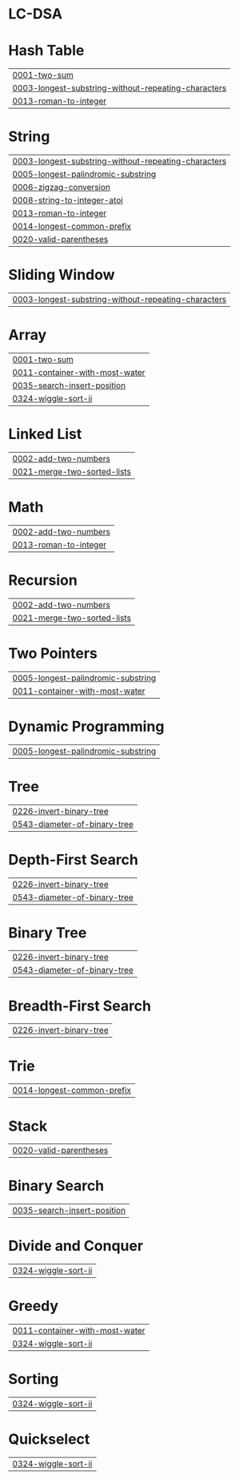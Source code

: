 # LC-DSA


# Hash Table
|  |
| ------- |
| [0001-two-sum](https://github.com/irohit-mishra/LC-DSA/tree/master/0001-two-sum) |
| [0003-longest-substring-without-repeating-characters](https://github.com/irohit-mishra/LC-DSA/tree/master/0003-longest-substring-without-repeating-characters) |
| [0013-roman-to-integer](https://github.com/irohit-mishra/LC-DSA/tree/master/0013-roman-to-integer) |
# String
|  |
| ------- |
| [0003-longest-substring-without-repeating-characters](https://github.com/irohit-mishra/LC-DSA/tree/master/0003-longest-substring-without-repeating-characters) |
| [0005-longest-palindromic-substring](https://github.com/irohit-mishra/LC-DSA/tree/master/0005-longest-palindromic-substring) |
| [0006-zigzag-conversion](https://github.com/irohit-mishra/LC-DSA/tree/master/0006-zigzag-conversion) |
| [0008-string-to-integer-atoi](https://github.com/irohit-mishra/LC-DSA/tree/master/0008-string-to-integer-atoi) |
| [0013-roman-to-integer](https://github.com/irohit-mishra/LC-DSA/tree/master/0013-roman-to-integer) |
| [0014-longest-common-prefix](https://github.com/irohit-mishra/LC-DSA/tree/master/0014-longest-common-prefix) |
| [0020-valid-parentheses](https://github.com/irohit-mishra/LC-DSA/tree/master/0020-valid-parentheses) |
# Sliding Window
|  |
| ------- |
| [0003-longest-substring-without-repeating-characters](https://github.com/irohit-mishra/LC-DSA/tree/master/0003-longest-substring-without-repeating-characters) |
# Array
|  |
| ------- |
| [0001-two-sum](https://github.com/irohit-mishra/LC-DSA/tree/master/0001-two-sum) |
| [0011-container-with-most-water](https://github.com/irohit-mishra/LC-DSA/tree/master/0011-container-with-most-water) |
| [0035-search-insert-position](https://github.com/irohit-mishra/LC-DSA/tree/master/0035-search-insert-position) |
| [0324-wiggle-sort-ii](https://github.com/irohit-mishra/LC-DSA/tree/master/0324-wiggle-sort-ii) |
# Linked List
|  |
| ------- |
| [0002-add-two-numbers](https://github.com/irohit-mishra/LC-DSA/tree/master/0002-add-two-numbers) |
| [0021-merge-two-sorted-lists](https://github.com/irohit-mishra/LC-DSA/tree/master/0021-merge-two-sorted-lists) |
# Math
|  |
| ------- |
| [0002-add-two-numbers](https://github.com/irohit-mishra/LC-DSA/tree/master/0002-add-two-numbers) |
| [0013-roman-to-integer](https://github.com/irohit-mishra/LC-DSA/tree/master/0013-roman-to-integer) |
# Recursion
|  |
| ------- |
| [0002-add-two-numbers](https://github.com/irohit-mishra/LC-DSA/tree/master/0002-add-two-numbers) |
| [0021-merge-two-sorted-lists](https://github.com/irohit-mishra/LC-DSA/tree/master/0021-merge-two-sorted-lists) |
# Two Pointers
|  |
| ------- |
| [0005-longest-palindromic-substring](https://github.com/irohit-mishra/LC-DSA/tree/master/0005-longest-palindromic-substring) |
| [0011-container-with-most-water](https://github.com/irohit-mishra/LC-DSA/tree/master/0011-container-with-most-water) |
# Dynamic Programming
|  |
| ------- |
| [0005-longest-palindromic-substring](https://github.com/irohit-mishra/LC-DSA/tree/master/0005-longest-palindromic-substring) |
# Tree
|  |
| ------- |
| [0226-invert-binary-tree](https://github.com/irohit-mishra/LC-DSA/tree/master/0226-invert-binary-tree) |
| [0543-diameter-of-binary-tree](https://github.com/irohit-mishra/LC-DSA/tree/master/0543-diameter-of-binary-tree) |
# Depth-First Search
|  |
| ------- |
| [0226-invert-binary-tree](https://github.com/irohit-mishra/LC-DSA/tree/master/0226-invert-binary-tree) |
| [0543-diameter-of-binary-tree](https://github.com/irohit-mishra/LC-DSA/tree/master/0543-diameter-of-binary-tree) |
# Binary Tree
|  |
| ------- |
| [0226-invert-binary-tree](https://github.com/irohit-mishra/LC-DSA/tree/master/0226-invert-binary-tree) |
| [0543-diameter-of-binary-tree](https://github.com/irohit-mishra/LC-DSA/tree/master/0543-diameter-of-binary-tree) |
# Breadth-First Search
|  |
| ------- |
| [0226-invert-binary-tree](https://github.com/irohit-mishra/LC-DSA/tree/master/0226-invert-binary-tree) |
# Trie
|  |
| ------- |
| [0014-longest-common-prefix](https://github.com/irohit-mishra/LC-DSA/tree/master/0014-longest-common-prefix) |
# Stack
|  |
| ------- |
| [0020-valid-parentheses](https://github.com/irohit-mishra/LC-DSA/tree/master/0020-valid-parentheses) |
# Binary Search
|  |
| ------- |
| [0035-search-insert-position](https://github.com/irohit-mishra/LC-DSA/tree/master/0035-search-insert-position) |
# Divide and Conquer
|  |
| ------- |
| [0324-wiggle-sort-ii](https://github.com/irohit-mishra/LC-DSA/tree/master/0324-wiggle-sort-ii) |
# Greedy
|  |
| ------- |
| [0011-container-with-most-water](https://github.com/irohit-mishra/LC-DSA/tree/master/0011-container-with-most-water) |
| [0324-wiggle-sort-ii](https://github.com/irohit-mishra/LC-DSA/tree/master/0324-wiggle-sort-ii) |
# Sorting
|  |
| ------- |
| [0324-wiggle-sort-ii](https://github.com/irohit-mishra/LC-DSA/tree/master/0324-wiggle-sort-ii) |
# Quickselect
|  |
| ------- |
| [0324-wiggle-sort-ii](https://github.com/irohit-mishra/LC-DSA/tree/master/0324-wiggle-sort-ii) |